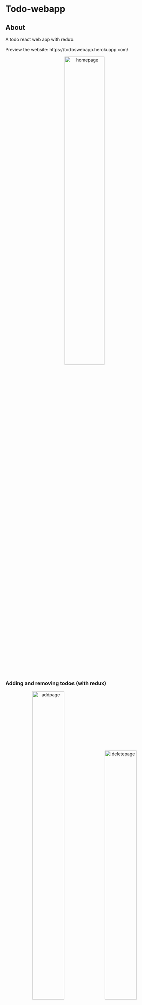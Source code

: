 # Todo-webapp

## About
<p>A todo react web app with redux.</p>
<p>Preview the website: https://todoswebapp.herokuapp.com/</p>

<p align="center">
  <img src="https://user-images.githubusercontent.com/82823305/154807612-28046d77-2c39-4631-82a7-79b0ccf31628.png"  alt="homepage" width="50%" height="50%"/>
 </p>

### Adding and removing todos (with redux)
<p float="left" align="center" >
  <img src="https://user-images.githubusercontent.com/82823305/154808325-a9ee70b1-85e5-40ec-b1ce-b424de35ed86.png"  alt="addpage" width="45%" height="50%"/>
  <img src="https://user-images.githubusercontent.com/82823305/154808090-4d167686-8f7b-434c-a899-375e2fd1502e.png" alt="deletepage" width="45%" heigth="60%"/>
 </p>

## Language and tools used
 - Javascript
 - reactjs
 - redux

## How to run app

1. Clone the repo
```bash
git clone https://github.com/Shruthi-Sivagnanam/Todo-webapp.git
```

2. Download the dependencies
```bash
npm install
```

3. Run the app
```bash
npm run start
```

## Contributing
Pull requests are welcome. For major changes, please open an issue first to discuss what you would like to change.

Please make sure to update tests as appropriate.
